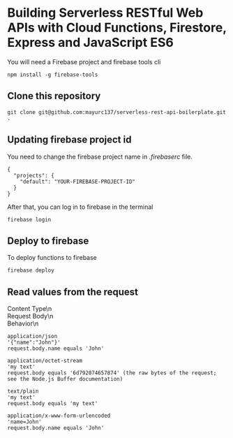# Building Serverless RESTful Web APIs with Cloud Functions, Firestore, Express and JavaScript ES6

You will need a Firebase project and firebase tools cli

```
npm install -g firebase-tools
```

## Clone this repository

```
git clone git@github.com:mayurc137/serverless-rest-api-boilerplate.git .
```

## Updating firebase project id

You need to change the firebase project name in *.firebaserc* file.

```
{
  "projects": {
    "default": "YOUR-FIREBASE-PROJECT-ID"
  }
}
```

After that, you can log in to firebase in the terminal 

```
firebase login
```


## Deploy to firebase

To deploy functions to firebase

```
firebase deploy
```

## Read values from the request

Content Type\n	
Request Body\n	
Behavior\n

```
application/json	
'{"name":"John"}'	
request.body.name equals 'John'
```
```
application/octet-stream	
'my text'	
request.body equals '6d792074657874' (the raw bytes of the request; see the Node.js Buffer documentation)
```
```
text/plain	
'my text'	
request.body equals 'my text'
```
```
application/x-www-form-urlencoded	
'name=John'	
request.body.name equals 'John'
```
